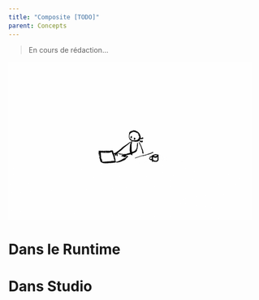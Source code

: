 ```yaml
---
title: "Composite [TODO]"
parent: Concepts
---
```


> En cours de rédaction...

![SynApps](../assets/under-progress.gif)


# Dans le Runtime

# Dans Studio
